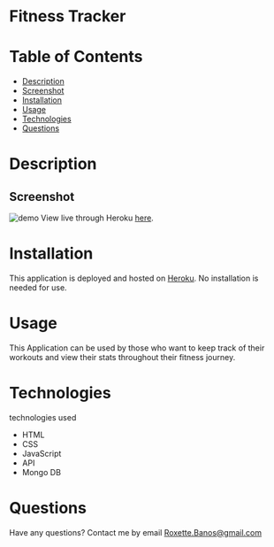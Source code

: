 # Fitness Tracker

# Table of Contents

  * [Description](#Description)
  * [Screenshot](#Screenshot)
  * [Installation](#Installation)
  * [Usage](#Usage)
  * [Technologies](#Technologies)
  * [Questions](#Questions)

# Description

## Screenshot


![demo](https://github.com/chavelyo3/Fitness-Tracker/blob/main/public/img/Fitness%20Tracker.gif?raw=true)
View live through Heroku [here](https://infinite-spire-28991.herokuapp.com/).


# Installation
This application is deployed and hosted on [Heroku](https://infinite-spire-28991.herokuapp.com/). No installation is needed for use. 

# Usage
This Application can be used by those who want to keep track of their workouts and view their stats throughout their fitness journey. 

# Technologies
technologies used 
* HTML 
* CSS 
* JavaScript
* API 
* Mongo DB


# Questions
Have any questions? Contact me by email Roxette.Banos@gmail.com